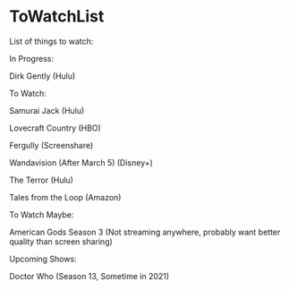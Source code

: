 # ToWatchList
List of things to watch:

In Progress:

Dirk Gently (Hulu)

To Watch:

Samurai Jack (Hulu)

Lovecraft Country (HBO)

Fergully (Screenshare)

Wandavision (After March 5) (Disney+)

The Terror (Hulu)

Tales from the Loop (Amazon)

To Watch Maybe:

American Gods Season 3 (Not streaming anywhere, probably want better quality than screen sharing)

Upcoming Shows:

Doctor Who (Season 13, Sometime in 2021)

